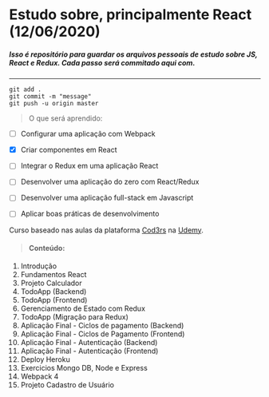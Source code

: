# Estudo sobre, principalmente React (12/06/2020)

##### Isso é repositório para guardar os arquivos pessoais de estudo sobre JS, React e Redux. Cada passo **será** commitado aqui com.
***
```git
git add .
git commit -m "message"
git push -u origin master
```

> O que será aprendido:

- [ ] Configurar uma aplicação com Webpack
- [X] Criar componentes em React
- [ ] Integrar o Redux em uma aplicação React
- [ ] Desenvolver uma aplicação do zero com React/Redux
- [ ] Desenvolver uma aplicação full-stack em Javascript
- [ ] Aplicar boas práticas de desenvolvimento


Curso baseado nas aulas da plataforma [Cod3rs](https://www.cod3r.com.br) na [Udemy](https://www.udemy.com/course/react-redux-pt/).


> #### Conteúdo:

1. Introdução
2. Fundamentos React
3. Projeto Calculador
4. TodoApp (Backend)
5. TodoApp (Frontend)
6. Gerenciamento de Estado com Redux
7. TodoApp (Migração para Redux)
8. Aplicação Final - Ciclos de pagamento (Backend)
9. Aplicação Final - Ciclos de Pagamento (Frontend)
10. Aplicação Final - Autenticação (Backend)
11. Aplicação Final - Autenticação (Frontend)
12. Deploy Heroku
13. Exercicios Mongo DB, Node e Express
14. Webpack 4
15. Projeto Cadastro de Usuário